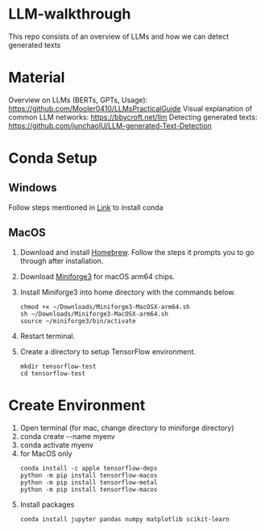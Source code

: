 # LLM-walkthrough
This repo consists of an overview of LLMs and how we can detect generated texts

# Material
Overview on LLMs (BERTs, GPTs, Usage): https://github.com/Mooler0410/LLMsPracticalGuide
Visual explanation of common LLM networks: https://bbycroft.net/llm
Detecting generated texts: https://github.com/junchaoIU/LLM-generated-Text-Detection

# Conda Setup 

## Windows

Follow steps mentioned in [Link](https://docs.conda.io/projects/conda/en/latest/user-guide/install/windows.html) to install conda

## MacOS

1. Download and install [Homebrew](https://brew.sh). Follow the steps it prompts you to go through after installation.
2. Download [Miniforge3](https://github.com/conda-forge/miniforge/releases/latest/download/Miniforge3-MacOSX-arm64.sh) for macOS arm64 chips.
3. Install Miniforge3 into home directory with the commands below.

   ``` 
   chmod +x ~/Downloads/Miniforge3-MacOSX-arm64.sh
   sh ~/Downloads/Miniforge3-MacOSX-arm64.sh
   source ~/miniforge3/bin/activate
   ```

4. Restart terminal.
5. Create a directory to setup TensorFlow environment.

   ```
   mkdir tensorflow-test
   cd tensorflow-test
   ```

# Create Environment

1. Open terminal (for mac, change directory to miniforge directory)
2. conda create --name myenv
3. conda activate myenv
4. for MacOS only
   ```
   conda install -c apple tensorflow-deps
   python -m pip install tensorflow-macos
   python -m pip install tensorflow-metal
   python -m pip install tensorflow-macos
   ```
5. Install packages
   ```
   conda install jupyter pandas numpy matplotlib scikit-learn
   ```

   

